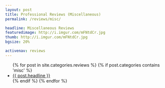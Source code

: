 ```yaml
---
layout: post
title: Professional Reviews (Miscellaneous)
permalink: /reviews/misc/

headline: Miscellaneous Reviews
featuredimage: http://i.imgur.com/mFNtdCr.jpg
thumb: http://i.imgur.com/mFNtdCr.jpg
bgsize: 20%

activenav: reviews
---
```


<ul class="postlist">
	{% for post in site.categories.reviews %}
		{% if post.categories contains 'misc' %}
			<li class="col-sm-4">
				<div class="pull-left overlayimg" style="background: url({{ post.thumb }}) center center; background-size: cover;">
					<div class="overlaycontainer"><span class="overlaytxt"><a href="{{ site.baseurl }}{{ post.url }}">{{ post.headline }}</a></span></div>
				</div>
			</li>
		{% endif %}
	{% endfor %}
</ul>
<div class="clearfix"></div>